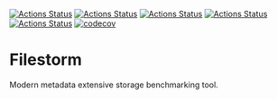 [![Actions Status](https://github.com/janjurca/Filestorm/workflows/MacOS/badge.svg)](https://github.com/janjurca/Filestorm/actions)
[![Actions Status](https://github.com/janjurca/Filestorm/workflows/Windows/badge.svg)](https://github.com/janjurca/Filestorm/actions)
[![Actions Status](https://github.com/janjurca/Filestorm/workflows/Ubuntu/badge.svg)](https://github.com/janjurca/Filestorm/actions)
[![Actions Status](https://github.com/janjurca/Filestorm/workflows/Style/badge.svg)](https://github.com/janjurca/Filestorm/actions)
[![Actions Status](https://github.com/janjurca/Filestorm/workflows/Install/badge.svg)](https://github.com/janjurca/Filestorm/actions)
[![codecov](https://codecov.io/gh/janjurca/Filestorm/branch/master/graph/badge.svg)](https://codecov.io/gh/janjurca/Filestorm)

# Filestorm

Modern metadata extensive storage benchmarking tool.